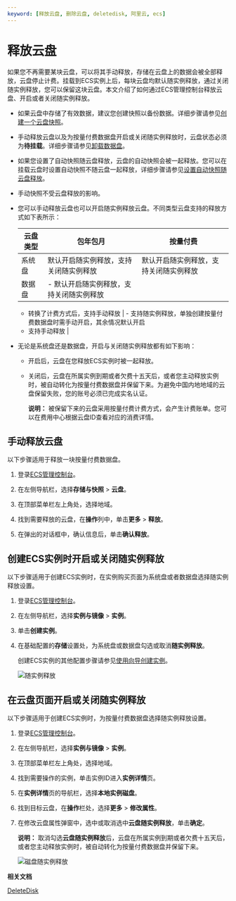 ```yaml
---
keyword: [释放云盘, 删除云盘, deletedisk, 阿里云, ecs]
---
```


# 释放云盘

如果您不再需要某块云盘，可以将其手动释放，存储在云盘上的数据会被全部释放，云盘停止计费。挂载到ECS实例上后，每块云盘均默认随实例释放，通过关闭随实例释放，您可以保留这块云盘。本文介绍了如何通过ECS管理控制台释放云盘、开启或者关闭随实例释放。

-   如果云盘中存储了有效数据，建议您创建快照以备份数据。详细步骤请参见[创建一个云盘快照](/intl.zh-CN/快照/使用快照/创建一个云盘快照.md)。
-   手动释放云盘以及为按量付费数据盘开启或关闭随实例释放时，云盘状态必须为**待挂载**。详细步骤请参见[卸载数据盘](/intl.zh-CN/块存储/云盘/卸载数据盘.md)。

-   如果您设置了自动快照随云盘释放，云盘的自动快照会被一起释放。您可以在挂载云盘时设置自动快照不随云盘一起释放，详细步骤请参见[设置自动快照随云盘释放](/intl.zh-CN/快照/使用自动快照策略/设置自动快照随云盘释放.md)。
-   手动快照不受云盘释放的影响。
-   您可以手动释放云盘也可以开启随实例释放云盘。不同类型云盘支持的释放方式如下表所示：

    |云盘类型|包年包月|按量付费|
    |----|----|----|
    |系统盘|默认开启随实例释放，支持关闭随实例释放|默认开启随实例释放，支持关闭随实例释放|
    |数据盘|    -   默认开启随实例释放，支持关闭随实例释放
    -   转换了计费方式后，支持手动释放
|    -   支持随实例释放，单独创建按量付费数据盘时需手动开启，其余情况默认开启
    -   支持手动释放 |

-   无论是系统盘还是数据盘，开启与关闭随实例释放都有如下影响：
    -   开启后，云盘在您释放ECS实例时被一起释放。
    -   关闭后，云盘在所属实例到期或者欠费十五天后，或者您主动释放实例时，被自动转化为按量付费数据盘并保留下来。为避免中国内地地域的云盘保留失败，您的账号必须已完成实名认证。

        **说明：** 被保留下来的云盘采用按量付费计费方式，会产生计费账单。您可以在费用中心根据云盘ID查看对应的消费详情。


## 手动释放云盘

以下步骤适用于释放一块按量付费数据盘。

1.  登录[ECS管理控制台](https://ecs.console.aliyun.com)。

2.  在左侧导航栏，选择**存储与快照** \> **云盘**。

3.  在顶部菜单栏左上角处，选择地域。

4.  找到需要释放的云盘，在**操作**列中，单击**更多** \> **释放**。

5.  在弹出的对话框中，确认信息后，单击**确认释放**。


## 创建ECS实例时开启或关闭随实例释放

以下步骤适用于创建ECS实例时，在实例购买页面为系统盘或者数据盘选择随实例释放设置。

1.  登录[ECS管理控制台](https://ecs.console.aliyun.com)。

2.  在左侧导航栏，选择**实例与镜像** \> **实例**。

3.  单击**创建实例**。

4.  在基础配置的**存储**设置处，为系统盘或数据盘勾选或取消**随实例释放**。

    创建ECS实例的其他配置步骤请参见[使用向导创建实例](/intl.zh-CN/实例/创建实例/使用向导创建实例.md)。

    ![随实例释放](https://static-aliyun-doc.oss-accelerate.aliyuncs.com/assets/img/zh-CN/8363359951/p63822.png)


## 在云盘页面开启或关闭随实例释放

以下步骤适用于创建ECS实例时，为按量付费数据盘选择随实例释放设置。

1.  登录[ECS管理控制台](https://ecs.console.aliyun.com)。

2.  在左侧导航栏，选择**实例与镜像** \> **实例**。

3.  在顶部菜单栏左上角处，选择地域。

4.  找到需要操作的实例，单击实例ID进入**实例详情**页。

5.  在**实例详情**页的导航栏，选择**本地实例磁盘**。

6.  找到目标云盘，在**操作**栏处，选择**更多** \> **修改属性**。

7.  在修改云盘属性弹窗中，选中或取消选中**云盘随实例释放**，单击**确定**。

    **说明：** 取消勾选**云盘随实例释放**后，云盘在所属实例到期或者欠费十五天后，或者您主动释放实例时，被自动转化为按量付费数据盘并保留下来。

    ![磁盘随实例释放](https://static-aliyun-doc.oss-accelerate.aliyuncs.com/assets/img/zh-CN/8363359951/p63856.png)


**相关文档**  


[DeleteDisk](/intl.zh-CN/API参考/磁盘/DeleteDisk.md)

